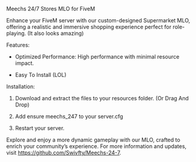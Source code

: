 Meechs 24/7 Stores MLO for FiveM

Enhance your FiveM server with our custom-designed Supermarket MLO, offering a realistic and immersive shopping experience perfect for role-playing. (It also looks amazing)

Features:
- Optimized Performance: High performance with minimal resource impact.

- Easy To Install (LOL)

Installation:

1.	Download and extract the files to your resources folder. (Or Drag And Drop)

2.	Add ensure meechs_247 to your server.cfg
	
3.	Restart your server.

Explore and enjoy a more dynamic gameplay with our MLO, crafted to enrich your community’s experience. For more information and updates, visit https://github.com/Swivfty/Meechs-24-7.
